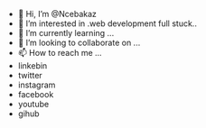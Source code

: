 - 👋 Hi, I’m @Ncebakaz
- 👀 I’m interested in .web development full stuck..
- 🌱 I’m currently learning ...
- 💞️ I’m looking to collaborate on ...
- 📫 How to reach me ...
- linkebin
- twitter
- instagram
- facebook
- youtube
- gihub

<!---
Ncebakaz/Ncebakaz is a ✨ special ✨ repository because its `README.md` (this file) appears on your GitHub profile.
You can click the Preview link to take a look at your changes.
--->
